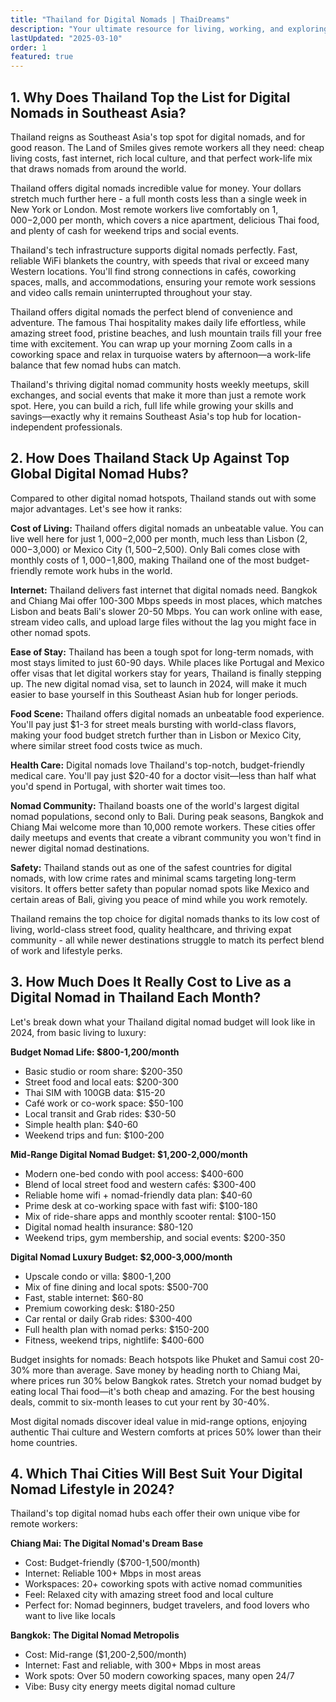 ```yaml
---
title: "Thailand for Digital Nomads | ThaiDreams"
description: "Your ultimate resource for living, working, and exploring Thailand as a digital nomad."
lastUpdated: "2025-03-10"
order: 1
featured: true
---
```


## 1. Why Does Thailand Top the List for Digital Nomads in Southeast Asia?

Thailand reigns as Southeast Asia's top spot for digital nomads, and for good reason. The Land of Smiles gives remote workers all they need: cheap living costs, fast internet, rich local culture, and that perfect work-life mix that draws nomads from around the world.

Thailand offers digital nomads incredible value for money. Your dollars stretch much further here - a full month costs less than a single week in New York or London. Most remote workers live comfortably on $1,000-$2,000 per month, which covers a nice apartment, delicious Thai food, and plenty of cash for weekend trips and social events.

Thailand's tech infrastructure supports digital nomads perfectly. Fast, reliable WiFi blankets the country, with speeds that rival or exceed many Western locations. You'll find strong connections in cafés, coworking spaces, malls, and accommodations, ensuring your remote work sessions and video calls remain uninterrupted throughout your stay.

Thailand offers digital nomads the perfect blend of convenience and adventure. The famous Thai hospitality makes daily life effortless, while amazing street food, pristine beaches, and lush mountain trails fill your free time with excitement. You can wrap up your morning Zoom calls in a coworking space and relax in turquoise waters by afternoon—a work-life balance that few nomad hubs can match.

Thailand's thriving digital nomad community hosts weekly meetups, skill exchanges, and social events that make it more than just a remote work spot. Here, you can build a rich, full life while growing your skills and savings—exactly why it remains Southeast Asia's top hub for location-independent professionals.

## 2. How Does Thailand Stack Up Against Top Global Digital Nomad Hubs?

Compared to other digital nomad hotspots, Thailand stands out with some major advantages. Let's see how it ranks:

**Cost of Living:** Thailand offers digital nomads an unbeatable value. You can live well here for just $1,000-$2,000 per month, much less than Lisbon ($2,000-$3,000) or Mexico City ($1,500-$2,500). Only Bali comes close with monthly costs of $1,000-$1,800, making Thailand one of the most budget-friendly remote work hubs in the world.

**Internet:** Thailand delivers fast internet that digital nomads need. Bangkok and Chiang Mai offer 100-300 Mbps speeds in most places, which matches Lisbon and beats Bali's slower 20-50 Mbps. You can work online with ease, stream video calls, and upload large files without the lag you might face in other nomad spots.

**Ease of Stay:** Thailand has been a tough spot for long-term nomads, with most stays limited to just 60-90 days. While places like Portugal and Mexico offer visas that let digital workers stay for years, Thailand is finally stepping up. The new digital nomad visa, set to launch in 2024, will make it much easier to base yourself in this Southeast Asian hub for longer periods.

**Food Scene:** Thailand offers digital nomads an unbeatable food experience. You'll pay just $1-3 for street meals bursting with world-class flavors, making your food budget stretch further than in Lisbon or Mexico City, where similar street food costs twice as much.

**Health Care:** Digital nomads love Thailand's top-notch, budget-friendly medical care. You'll pay just $20-40 for a doctor visit—less than half what you'd spend in Portugal, with shorter wait times too.

**Nomad Community:** Thailand boasts one of the world's largest digital nomad populations, second only to Bali. During peak seasons, Bangkok and Chiang Mai welcome more than 10,000 remote workers. These cities offer daily meetups and events that create a vibrant community you won't find in newer digital nomad destinations.

**Safety:** Thailand stands out as one of the safest countries for digital nomads, with low crime rates and minimal scams targeting long-term visitors. It offers better safety than popular nomad spots like Mexico and certain areas of Bali, giving you peace of mind while you work remotely.

Thailand remains the top choice for digital nomads thanks to its low cost of living, world-class street food, quality healthcare, and thriving expat community - all while newer destinations struggle to match its perfect blend of work and lifestyle perks.

## 3. How Much Does It Really Cost to Live as a Digital Nomad in Thailand Each Month?

Let's break down what your Thailand digital nomad budget will look like in 2024, from basic living to luxury:

**Budget Nomad Life: $800-1,200/month**
- Basic studio or room share: $200-350
- Street food and local eats: $200-300
- Thai SIM with 100GB data: $15-20
- Café work or co-work space: $50-100
- Local transit and Grab rides: $30-50
- Simple health plan: $40-60
- Weekend trips and fun: $100-200

**Mid-Range Digital Nomad Budget: $1,200-2,000/month**
- Modern one-bed condo with pool access: $400-600
- Blend of local street food and western cafés: $300-400
- Reliable home wifi + nomad-friendly data plan: $40-60
- Prime desk at co-working space with fast wifi: $100-180
- Mix of ride-share apps and monthly scooter rental: $100-150
- Digital nomad health insurance: $80-120
- Weekend trips, gym membership, and social events: $200-350

**Digital Nomad Luxury Budget: $2,000-3,000/month**
- Upscale condo or villa: $800-1,200
- Mix of fine dining and local spots: $500-700
- Fast, stable internet: $60-80
- Premium coworking desk: $180-250
- Car rental or daily Grab rides: $300-400
- Full health plan with nomad perks: $150-200
- Fitness, weekend trips, nightlife: $400-600

Budget insights for nomads: Beach hotspots like Phuket and Samui cost 20-30% more than average. Save money by heading north to Chiang Mai, where prices run 30% below Bangkok rates. Stretch your nomad budget by eating local Thai food—it's both cheap and amazing. For the best housing deals, commit to six-month leases to cut your rent by 30-40%.

Most digital nomads discover ideal value in mid-range options, enjoying authentic Thai culture and Western comforts at prices 50% lower than their home countries.

## 4. Which Thai Cities Will Best Suit Your Digital Nomad Lifestyle in 2024?

Thailand's top digital nomad hubs each offer their own unique vibe for remote workers:

**Chiang Mai: The Digital Nomad's Dream Base**
- Cost: Budget-friendly ($700-1,500/month)
- Internet: Reliable 100+ Mbps in most areas
- Workspaces: 20+ coworking spots with active nomad communities
- Feel: Relaxed city with amazing street food and local culture
- Perfect for: Nomad beginners, budget travelers, and food lovers who want to live like locals

**Bangkok: The Digital Nomad Metropolis**
- Cost: Mid-range ($1,200-2,500/month)
- Internet: Fast and reliable, with 300+ Mbps in most areas
- Work spots: Over 50 modern coworking spaces, many open 24/7
- Vibe: Busy city energy meets digital nomad culture

